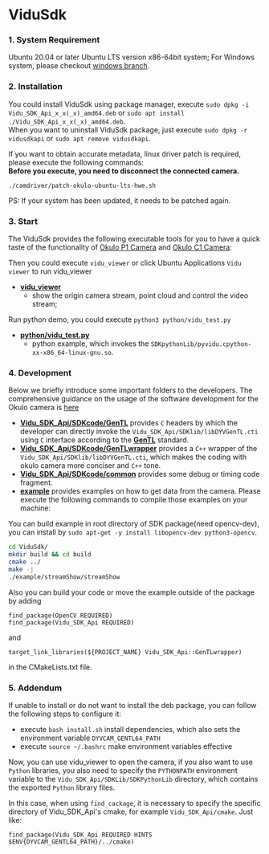 

# ViduSdk

### 1. System Requirement

Ubuntu 20.04 or later Ubuntu LTS version x86-64bit system; For Windows system, please checkout [windows  branch](https://github.com/point-spread/ViduSdk/tree/windows).

### 2. Installation

You could install ViduSdk using package manager, execute `sudo dpkg -i Vidu_SDK_Api_x_x(_x)_amd64.deb` or `sudo apt install ./Vidu_SDK_Api_x_x(_x)_amd64.deb`.  
When you want to uninstall ViduSdk package, just execute `sudo dpkg -r vidusdkapi` or `sudo apt remove vidusdkapi`.  

If you want to obtain accurate metadata, linux driver patch is required, please execute the following commands:  
**Before you execute, you need to disconnect the connected camera.**
```
./camdriver/patch-okulo-ubuntu-lts-hwe.sh
```
PS: If your system has been updated, it needs to be patched again.

### 3. Start

The ViduSdk provides the following executable tools for you to have a quick taste of the functionality of [Okulo P1 Camera](https://www.pointspread.cn/okulo-p1) and [Okulo C1 Camera](https://www.pointspread.cn/okulo-c1):

Then you could execute `vidu_viewer` or click Ubuntu Applications `Vidu viewer` to run vidu_viewer
* **[vidu_viewer](vidu_viewer)**
  * show the origin camera stream, point cloud and control the video stream;

Run python demo, you could execute `python3 python/vidu_test.py`
* **[python/vidu_test.py](./python/vidu_test.py)**
  * python example, which invokes the ``SDKpythonLib/pyvidu.cpython-xx-x86_64-linux-gnu.so``.

### 4. Development

Below we briefly introduce some important folders to the developers. The comprehensive guidance on the usage of the software development for the Okulo camera is [here](https://fv9fikyv7kp.feishu.cn/drive/folder/K4KSfXzwUl5FnIdXq1Dca5IFnWo)

* **[Vidu_SDK_Api/SDKcode/GenTL](./Vidu_SDK_Api/SDKcode/GenTL)** provides ``C`` headers by which the developer can directly invoke the ``Vidu_SDK_Api/SDKlib/libDYVGenTL.cti``  using  ``C`` interface according to the **[GenTL](https://www.emva.org/wp-content/uploads/GenICam_GenTL_1_5.pdf)** standard.
* **[Vidu_SDK_Api/SDKcode/GenTLwrapper](./Vidu_SDK_Api/SDKcode/GenTLwrapper)** provides a ``C++`` wrapper of the ``Vidu_SDK_Api/SDKlib/libDYVGenTL.cti``, which makes the coding with okulo camera more conciser and ``C++`` tone.
* **[Vidu_SDK_Api/SDKcode/common](./Vidu_SDK_Api/SDKcode/common)** provides some debug or timing code fragment.
* **[example](./example)** provides examples on how to get data from the camera. Please execute the following commands to compile those examples on your machine:

You can build example in root directory of SDK package(need opencv-dev), you can install by `sudo apt-get -y install libopencv-dev python3-opencv`.

  ```bash
  cd ViduSdk/
  mkdir build && cd build
  cmake ../
  make -j
  ./example/streamShow/streamShow
  ```

Also you can build your code or move the example outside of the package by adding

```
find_package(OpenCV REQUIRED)
find_package(Vidu_SDK_Api REQUIRED)
```
and

```
target_link_libraries(${PROJECT_NAME} Vidu_SDK_Api::GenTLwrapper)
```

in the CMakeLists.txt file.

### 5. Addendum

If unable to install or do not want to install the deb package, you can follow the following steps to configure it:

 * execute `bash install.sh` install dependencies, which also sets the environment variable `DYVCAM_GENTL64_PATH`
 * execute `source ~/.bashrc` make environment variables effective

Now, you can use vidu_viewer to open the camera, if you also want to use `Python` libraries, you also need to specify the `PYTHONPATH` environment variable to the `Vidu_SDK_Api/SDKLib/SDKPythonLib` directory, which contains the exported `Python` library files.

In this case, when using `find_cackage`, it is necessary to specify the specific directory of Vidu_SDK_Api's cmake, for example `Vidu_SDK_Api/cmake`. Just like:
```
find_package(Vidu_SDK_Api REQUIRED HINTS $ENV{DYVCAM_GENTL64_PATH}/../cmake)
```
